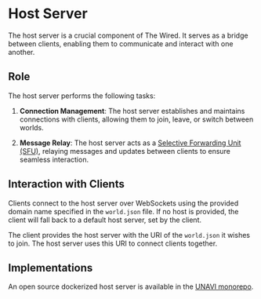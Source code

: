 # Host Server

The host server is a crucial component of The Wired. It serves as a bridge between clients, enabling them to communicate and interact with one another.

## Role

The host server performs the following tasks:

1. **Connection Management**: The host server establishes and maintains connections with clients, allowing them to join, leave, or switch between worlds.

2. **Message Relay**: The host server acts as a [Selective Forwarding Unit (SFU)](https://bloggeek.me/webrtcglossary/sfu), relaying messages and updates between clients to ensure seamless interaction.

## Interaction with Clients

Clients connect to the host server over WebSockets using the provided domain name specified in the `world.json` file. If no host is provided, the client will fall back to a default host server, set by the client.

The client provides the host server with the URI of the `world.json` it wishes to join. The host server uses this URI to connect clients together.

## Implementations

An open source dockerized host server is available in the [UNAVI monorepo](https://github.com/unavi-xyz/unavi/tree/main/apps/host).
